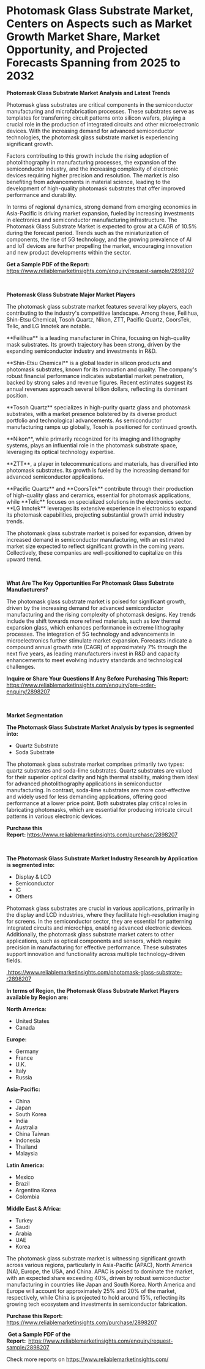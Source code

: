 <p><h1>Photomask Glass Substrate Market, Centers on Aspects such as Market Growth Market Share, Market Opportunity, and Projected Forecasts Spanning from 2025 to 2032</h1></p><p><strong>Photomask Glass Substrate Market Analysis and Latest Trends</strong></p>
<p><p>Photomask glass substrates are critical components in the semiconductor manufacturing and microfabrication processes. These substrates serve as templates for transferring circuit patterns onto silicon wafers, playing a crucial role in the production of integrated circuits and other microelectronic devices. With the increasing demand for advanced semiconductor technologies, the photomask glass substrate market is experiencing significant growth.</p><p>Factors contributing to this growth include the rising adoption of photolithography in manufacturing processes, the expansion of the semiconductor industry, and the increasing complexity of electronic devices requiring higher precision and resolution. The market is also benefiting from advancements in material science, leading to the development of high-quality photomask substrates that offer improved performance and durability.</p><p>In terms of regional dynamics, strong demand from emerging economies in Asia-Pacific is driving market expansion, fueled by increasing investments in electronics and semiconductor manufacturing infrastructure. The Photomask Glass Substrate Market is expected to grow at a CAGR of 10.5% during the forecast period. Trends such as the miniaturization of components, the rise of 5G technology, and the growing prevalence of AI and IoT devices are further propelling the market, encouraging innovation and new product developments within the sector.</p></p>
<p><strong>Get a Sample PDF of the Report:&nbsp;</strong> <a href="https://www.reliablemarketinsights.com/enquiry/request-sample/2898207?utm_campaign=3531&utm_medium=2&utm_source=Github&utm_content=ia&utm_term=15032025&utm_id=photomask-glass-substrate">https://www.reliablemarketinsights.com/enquiry/request-sample/2898207</a></p>
<p>&nbsp;</p>
<p><strong>Photomask Glass Substrate Major Market Players</strong></p>
<p><p>The photomask glass substrate market features several key players, each contributing to the industry's competitive landscape. Among these, Feilihua, Shin-Etsu Chemical, Tosoh Quartz, Nikon, ZTT, Pacific Quartz, CoorsTek, Telic, and LG Innotek are notable.</p><p>**Feilihua** is a leading manufacturer in China, focusing on high-quality mask substrates. Its growth trajectory has been strong, driven by the expanding semiconductor industry and investments in R&D.</p><p>**Shin-Etsu Chemical** is a global leader in silicon products and photomask substrates, known for its innovation and quality. The company's robust financial performance indicates substantial market penetration, backed by strong sales and revenue figures. Recent estimates suggest its annual revenues approach several billion dollars, reflecting its dominant position.</p><p>**Tosoh Quartz** specializes in high-purity quartz glass and photomask substrates, with a market presence bolstered by its diverse product portfolio and technological advancements. As semiconductor manufacturing ramps up globally, Tosoh is positioned for continued growth.</p><p>**Nikon**, while primarily recognized for its imaging and lithography systems, plays an influential role in the photomask substrate space, leveraging its optical technology expertise.</p><p>**ZTT**, a player in telecommunications and materials, has diversified into photomask substrates. Its growth is fueled by the increasing demand for advanced semiconductor applications.</p><p>**Pacific Quartz** and **CoorsTek** contribute through their production of high-quality glass and ceramics, essential for photomask applications, while **Telic** focuses on specialized solutions in the electronics sector. **LG Innotek** leverages its extensive experience in electronics to expand its photomask capabilities, projecting substantial growth amid industry trends.</p><p>The photomask glass substrate market is poised for expansion, driven by increased demand in semiconductor manufacturing, with an estimated market size expected to reflect significant growth in the coming years. Collectively, these companies are well-positioned to capitalize on this upward trend.</p></p>
<p>&nbsp;</p>
<p><strong>What Are The Key Opportunities For Photomask Glass Substrate Manufacturers?</strong></p>
<p><p>The photomask glass substrate market is poised for significant growth, driven by the increasing demand for advanced semiconductor manufacturing and the rising complexity of photomask designs. Key trends include the shift towards more refined materials, such as low thermal expansion glass, which enhances performance in extreme lithography processes. The integration of 5G technology and advancements in microelectronics further stimulate market expansion. Forecasts indicate a compound annual growth rate (CAGR) of approximately 7% through the next five years, as leading manufacturers invest in R&D and capacity enhancements to meet evolving industry standards and technological challenges.</p></p>
<p><strong>Inquire or Share Your Questions If Any Before Purchasing This Report:</strong> <a href="https://www.reliablemarketinsights.com/enquiry/pre-order-enquiry/2898207?utm_campaign=3531&utm_medium=2&utm_source=Github&utm_content=ia&utm_term=15032025&utm_id=photomask-glass-substrate">https://www.reliablemarketinsights.com/enquiry/pre-order-enquiry/2898207</a></p>
<p>&nbsp;</p>
<p><strong>Market Segmentation</strong></p>
<p><strong>The Photomask Glass Substrate Market Analysis by types is segmented into:</strong></p>
<p><ul><li>Quartz Substrate</li><li>Soda Substrate</li></ul></p>
<p><p>The photomask glass substrate market comprises primarily two types: quartz substrates and soda-lime substrates. Quartz substrates are valued for their superior optical clarity and high thermal stability, making them ideal for advanced photolithography applications in semiconductor manufacturing. In contrast, soda-lime substrates are more cost-effective and widely used for less demanding applications, offering good performance at a lower price point. Both substrates play critical roles in fabricating photomasks, which are essential for producing intricate circuit patterns in various electronic devices.</p></p>
<p><strong>Purchase this Report:&nbsp;</strong><a href="https://www.reliablemarketinsights.com/purchase/2898207?utm_campaign=3531&utm_medium=2&utm_source=Github&utm_content=ia&utm_term=15032025&utm_id=photomask-glass-substrate">https://www.reliablemarketinsights.com/purchase/2898207</a></p>
<p>&nbsp;</p>
<p><strong>The Photomask Glass Substrate Market Industry Research by Application is segmented into:</strong></p>
<p><ul><li>Display & LCD</li><li>Semiconductor</li><li>IC</li><li>Others</li></ul></p>
<p><p>Photomask glass substrates are crucial in various applications, primarily in the display and LCD industries, where they facilitate high-resolution imaging for screens. In the semiconductor sector, they are essential for patterning integrated circuits and microchips, enabling advanced electronic devices. Additionally, the photomask glass substrate market caters to other applications, such as optical components and sensors, which require precision in manufacturing for effective performance. These substrates support innovation and functionality across multiple technology-driven fields.</p></p>
<p><a href="https://www.reliablemarketinsights.com/photomask-glass-substrate-r2898207?utm_campaign=3531&utm_medium=2&utm_source=Github&utm_content=ia&utm_term=15032025&utm_id=photomask-glass-substrate">&nbsp;https://www.reliablemarketinsights.com/photomask-glass-substrate-r2898207</a></p>
<p><strong>In terms of Region, the Photomask Glass Substrate Market Players available by Region are:</strong></p>
<p>
    <p> <strong> North America: </strong>
        <ul>
            <li>United States</li>
            <li>Canada</li>
        </ul>
        </p> 
    <p> <strong> Europe: </strong>
        <ul>
            <li>Germany</li>
            <li>France</li>
            <li>U.K.</li>
            <li>Italy</li>
            <li>Russia</li>
        </ul>
        </p> 
    <p> <strong> Asia-Pacific: </strong>
        <ul>
            <li>China</li>
            <li>Japan</li>
            <li>South Korea</li>
            <li>India</li>
            <li>Australia</li>
            <li>China Taiwan</li>
            <li>Indonesia</li>
            <li>Thailand</li>
            <li>Malaysia</li>
        </ul>
        </p> 
    <p> <strong> Latin America: </strong>
        <ul>
            <li>Mexico</li>
            <li>Brazil</li>
            <li>Argentina Korea</li>
            <li>Colombia</li>
        </ul>
        </p> 
    <p> <strong> Middle East & Africa: </strong>
        <ul>
            <li>Turkey</li>
            <li>Saudi</li>
            <li>Arabia</li>
            <li>UAE</li>
            <li>Korea</li>
        </ul>
    </p>
    </p>
<p><p>The photomask glass substrate market is witnessing significant growth across various regions, particularly in Asia-Pacific (APAC), North America (NA), Europe, the USA, and China. APAC is poised to dominate the market, with an expected share exceeding 40%, driven by robust semiconductor manufacturing in countries like Japan and South Korea. North America and Europe will account for approximately 25% and 20% of the market, respectively, while China is projected to hold around 15%, reflecting its growing tech ecosystem and investments in semiconductor fabrication.</p></p>
<p><strong>Purchase this Report: </strong><a href="https://www.reliablemarketinsights.com/purchase/2898207?utm_campaign=3531&utm_medium=2&utm_source=Github&utm_content=ia&utm_term=15032025&utm_id=photomask-glass-substrate">https://www.reliablemarketinsights.com/purchase/2898207</a></p>
<p>&nbsp;<strong>Get a Sample PDF of the Report:&nbsp;&nbsp;</strong><a href="https://www.reliablemarketinsights.com/enquiry/request-sample/2898207?utm_campaign=3531&utm_medium=2&utm_source=Github&utm_content=ia&utm_term=15032025&utm_id=photomask-glass-substrate">https://www.reliablemarketinsights.com/enquiry/request-sample/2898207</a></p>
<p><strong></strong></p>
<p>Check more reports on <a href="https://www.reliablemarketinsights.com/?utm_campaign=3531&utm_medium=2&utm_source=Github&utm_content=ia&utm_term=15032025&utm_id=photomask-glass-substrate">https://www.reliablemarketinsights.com/</a></p>